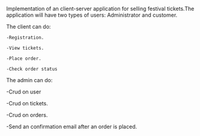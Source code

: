 
Implementation of an client-server application for selling festival tickets.The application will have two types of users: Administrator and customer.
  
  
  The client can do:
  
    -Registration.
    
    -View tickets.
    
    -Place order.
    
    -Check order status
    
  
 The admin can do:
 
   -Crud on user
   
   -Crud on tickets.
   
   -Crud on orders.
   
   -Send an confirmation email after an order is placed.
    
